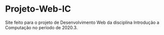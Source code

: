 # Projeto-Web-IC
Site feito para o projeto de Desenvolvimento Web da disciplina Introdução a Computação no período de 2020.3.
